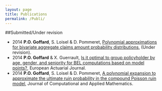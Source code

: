 ```yaml
---
layout: page
title: Publications
permalink: /Publi/
---
```


##Submitted/Under revision

* 2014 **P.O. Goffard**, S. Loisel & D. Pommeret, [Polynomial approximations for bivariate aggregate claims amount probability distributions](/Publications/Goffard_Loisel_Pommeret_December_2014_BivariateAggregateClaimAmount.pdf), (Under revision).
* 2014 **P.O. Goffard** & X. Guerrault, [Is it optimal to group policyholder by age, gender, and seniority for BEL computations based on model points?](/Publications/GoffardGuerraultModelPointsEaJ2015.pdf), European Actuarial Journal.
* 2014 **P.O. Goffard**, S. Loisel & D. Pommeret, [A polynomial expansion to approximate the ultimate ruin probability in the compound Poisson ruin model](/Publications/Goffard_Loisel_Pommeret_June2015_Ruin_Probability_Approximation.pdf), Journal of Computational and Applied Mathematics.